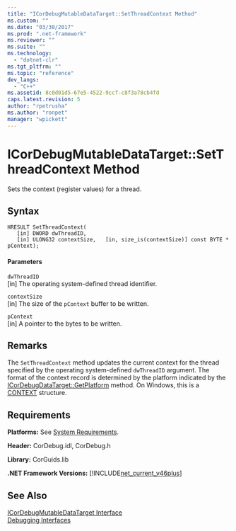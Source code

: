 ```yaml
---
title: "ICorDebugMutableDataTarget::SetThreadContext Method"
ms.custom: ""
ms.date: "03/30/2017"
ms.prod: ".net-framework"
ms.reviewer: ""
ms.suite: ""
ms.technology: 
  - "dotnet-clr"
ms.tgt_pltfrm: ""
ms.topic: "reference"
dev_langs: 
  - "C++"
ms.assetid: 8c0d01d5-67e5-4522-9ccf-c8f3a78cb4fd
caps.latest.revision: 5
author: "rpetrusha"
ms.author: "ronpet"
manager: "wpickett"
---
```

# ICorDebugMutableDataTarget::SetThreadContext Method
Sets the context (register values) for a thread.  
  
## Syntax  
  
```  
HRESULT SetThreadContext(  
   [in] DWORD dwThreadID,  
   [in] ULONG32 contextSize,   [in, size_is(contextSize)] const BYTE * pContext);  
```  
  
#### Parameters  
 `dwThreadID`  
 [in] The operating system-defined thread identifier.  
  
 `contextSize`  
 [in] The size of the `pContext` buffer to be written.  
  
 `pContext`  
 [in] A pointer to the bytes to be written.  
  
## Remarks  
 The `SetThreadContext` method updates the current context for the thread specified by the operating system-defined `dwThreadID` argument. The format of the context record is determined by the platform indicated by the [ICorDebugDataTarget::GetPlatform](../../../../docs/framework/unmanaged-api/debugging/icordebugdatatarget-getplatform-method.md) method. On Windows, this is a [CONTEXT](http://msdn.microsoft.com/library/windows/desktop/ms679284.aspx) structure.  
  
## Requirements  
 **Platforms:** See [System Requirements](../../../../docs/framework/get-started/system-requirements.md).  
  
 **Header:** CorDebug.idl, CorDebug.h  
  
 **Library:** CorGuids.lib  
  
 **.NET Framework Versions:** [!INCLUDE[net_current_v46plus](../../../../includes/net-current-v46plus-md.md)]  
  
## See Also  
 [ICorDebugMutableDataTarget Interface](../../../../docs/framework/unmanaged-api/debugging/icordebugmutabledatatarget-interface.md)   
 [Debugging Interfaces](../../../../docs/framework/unmanaged-api/debugging/debugging-interfaces.md)
